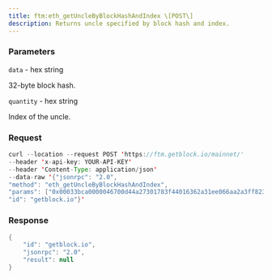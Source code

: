 ```yaml
---
title: ftm:eth_getUncleByBlockHashAndIndex \[POST\]
description: Returns uncle specified by block hash and index.
---
```


### Parameters


`data` - hex string

32-byte block hash.

`quantity` - hex string

Index of the uncle.

### Request

``` java
curl --location --request POST 'https://ftm.getblock.io/mainnet/' 
--header 'x-api-key: YOUR-API-KEY' 
--header 'Content-Type: application/json' 
--data-raw '{"jsonrpc": "2.0",
"method": "eth_getUncleByBlockHashAndIndex",
"params": ["0x00033bca0000046700d44a27301783f44016362a31ee066aa2a3ff82350783a9", "0x2"],
"id": "getblock.io"}'
```

###  Response

``` java
{
    "id": "getblock.io",
    "jsonrpc": "2.0",
    "result": null
}
```

